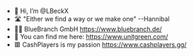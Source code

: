 - 👋 Hi, I’m @LBeckX
- 🛣️ "Either we find a way or we make one" --Hannibal
- 👨‍💻 BlueBranch GmbH https://www.bluebranch.de/
- 🤗 You can find me here: https://www.unitgreen.com/
- 🟥 CashPlayers is my passion https://www.cashplayers.gg/
